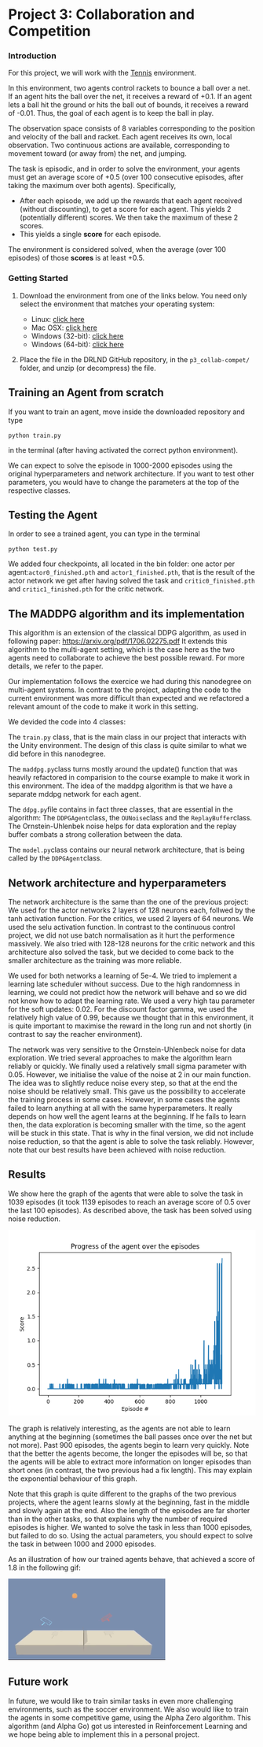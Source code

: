 [//]: # (Image References)

[image1]: https://github.com/biemann/Collaboration-and-Competition/blob/master/bin/1039.png "Results"
[image2]: https://github.com/biemann/Collaboration-and-Competition/blob/master/bin/tennis.gif "Trained Agent"


# Project 3: Collaboration and Competition

### Introduction

For this project, we will work with the [Tennis](https://github.com/Unity-Technologies/ml-agents/blob/master/docs/Learning-Environment-Examples.md#tennis) environment.

In this environment, two agents control rackets to bounce a ball over a net. If an agent hits the ball over the net, it receives a reward of +0.1.  If an agent lets a ball hit the ground or hits the ball out of bounds, it receives a reward of -0.01.  Thus, the goal of each agent is to keep the ball in play.

The observation space consists of 8 variables corresponding to the position and velocity of the ball and racket. Each agent receives its own, local observation.  Two continuous actions are available, corresponding to movement toward (or away from) the net, and jumping. 

The task is episodic, and in order to solve the environment, your agents must get an average score of +0.5 (over 100 consecutive episodes, after taking the maximum over both agents). Specifically,

- After each episode, we add up the rewards that each agent received (without discounting), to get a score for each agent. This yields 2 (potentially different) scores. We then take the maximum of these 2 scores.
- This yields a single **score** for each episode.

The environment is considered solved, when the average (over 100 episodes) of those **scores** is at least +0.5.

### Getting Started

1. Download the environment from one of the links below.  You need only select the environment that matches your operating system:
    - Linux: [click here](https://s3-us-west-1.amazonaws.com/udacity-drlnd/P3/Tennis/Tennis_Linux.zip)
    - Mac OSX: [click here](https://s3-us-west-1.amazonaws.com/udacity-drlnd/P3/Tennis/Tennis.app.zip)
    - Windows (32-bit): [click here](https://s3-us-west-1.amazonaws.com/udacity-drlnd/P3/Tennis/Tennis_Windows_x86.zip)
    - Windows (64-bit): [click here](https://s3-us-west-1.amazonaws.com/udacity-drlnd/P3/Tennis/Tennis_Windows_x86_64.zip)

2. Place the file in the DRLND GitHub repository, in the `p3_collab-compet/` folder, and unzip (or decompress) the file. 


## Training an Agent from scratch

If you want to train an agent, move inside the downloaded repository and type 

```
python train.py
```
in the terminal (after having activated the correct python environment).

We can expect to solve the episode in 1000-2000 episodes using the original hyperparameters and network architecture. If you want to test other parameters, you would have to change the parameters at the top of the respective classes.

## Testing the Agent

In order to see a trained agent, you can type in the terminal

```
python test.py
```
We added four checkpoints, all located in the bin folder: one actor per agent:`actor0_finished.pth` and `actor1_finished.pth`, that is the result of the actor network we get after having solved the task and `critic0_finished.pth` and `critic1_finished.pth` for the critic network.

## The MADDPG algorithm and its implementation

This algorithm is an extension of the classical DDPG algorithm, as used in following paper: https://arxiv.org/pdf/1706.02275.pdf It extends this algorithm to the multi-agent setting, which is the case here as the two agents need to collaborate to achieve the best possible reward. For more details, we refer to the paper.

Our implementation follows the exercice we had during this nanodegree on multi-agent systems. In contrast to the project, adapting the code to the current environment was more difficult than expected and we refactored a relevant amount of the code to make it work in this setting. 

We devided the code into 4 classes:

The `train.py` class, that is the main class in our project that interacts with the Unity environment. The design of this class is quite similar to what we did before in this nanodegree.

The `maddpg.py`class turns mostly around the update() function that was heavily refactored in comparision to the course example to make it work in this environment. The idea of the maddpg algorithm is that we have a separate mddpg network for each agent.

The `ddpg.py`file contains in fact three classes, that are essential in the algorithm: The `DDPGAgent`class, the `OUNoise`class and the `ReplayBuffer`class. The Ornstein-Uhlenbek noise helps for data exploration and the replay buffer combats a strong colleration between the data. 

The `model.py`class contains our neural network architecture, that is being called by the `DDPGAgent`class.

## Network architecture and hyperparameters

The network architecture is the same than the one of the previous project: We used for the actor networks 2 layers of 128 neurons each, follwed by the tanh activation function. For the critics, we used 2 layers of 64 neurons. We used the selu activation function. In contrast to the continuous control project, we did not use batch normalisation as it hurt the performence massively. We also tried with 128-128 neurons for the critic network and this architecture also solved the task, but we decided to come back to the smaller architecture as the training was more reliable.

We used for both networks a learning of 5e-4. We tried to implement a learning late scheduler without success. Due to the high randomness in learning, we could not predict how the network will behave and so we did not know how to adapt the learning rate. We used a very high tau parameter for the soft updates: 0.02. For the discount factor gamma, we used the relatively high value of 0.99, because we thought that in this environment, it is quite important to maximise the reward in the long run and not shortly (in contrast to say the reacher environment).

The network was very sensitive to the Ornstein-Uhlenbeck noise for data exploration. We tried several approaches to make the algorithm learn reliably or quickly. We finally used a relatively small sigma parameter with 0.05. However, we initialise the value of the noise at 2 in our main function. The idea was to slightly reduce noise every step, so that at the end the noise should be relatively small. This gave us the possibility to accelerate the training process in some cases. However, in some cases the agents failed to learn anything at all with the same hyperparameters. It really depends on how well the agent learns at the beginning. If he fails to learn then, the data exploration is becoming smaller with the time, so the agent will be stuck in this state. That is why in the final version, we did not include noise reduction, so that the agent is able to solve the task reliably. However, note that our best results have been achieved with noise reduction.

## Results

We show here the graph of the agents that were able to solve the task in 1039 episodes (it took 1139 episodes to reach an average score of 0.5 over the last 100 episodes). As described above, the task has been solved using noise reduction.

![solved][image1]

The graph is relatively interesting, as the agents are not able to learn anything at the beginning (sometimes the ball passes once over the net but not more). Past 900 episodes, the agents begin to learn very quickly. Note that the better the agents become, the longer the episodes will be, so that the agents will be able to extract more information on longer episodes than short ones (in contrast, the two previous had a fix length). This may explain the exponential behaviour of this graph.

Note that this graph is quite different to the graphs of the two previous projects, where the agent learns slowly at the beginning, fast in the middle and slowly again at the end. Also the length of the episodes are far shorter than in the other tasks, so that explains why the number of required episodes is higher. We wanted to solve the task in less than 1000 episodes, but failed to do so. Using the actual parameters, you should expect to solve the task in between 1000 and 2000 episodes.

As an illustration of how our trained agents behave, that achieved a score of 1.8 in the following gif:

![Trained Agent][image2]

## Future work

In future, we would like to train similar tasks in even more challenging environments, such as the soccer environment. We also would like to train the agents in some competitive game, using the Alpha Zero algorithm. This algorithm (and Alpha Go) got us interested in Reinforcement Learning and we hope being able to implement this in a personal project.
